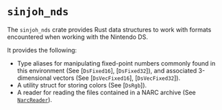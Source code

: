 # `sinjoh_nds`

The `sinjoh_nds` crate provides Rust data structures to work with formats
encountered when working with the Nintendo DS.

It provides the following:

- Type aliases for manipulating fixed-point numbers commonly found in this
  environment (See [`DsFixed16`], [`DsFixed32`]), and associated 3-dimensional
  vectors (See [`DsVecFixed16`], [`DsVecFixed32`]).
- A utility struct for storing colors (See [`DsRgb`]).
- A reader for reading the files contained in a NARC archive (See
  [`NarcReader`](narc::reader::NarcReader)).
